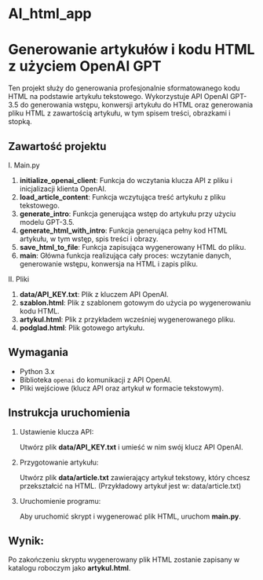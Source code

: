 # AI_html_app

# Generowanie artykułów i kodu HTML z użyciem OpenAI GPT

Ten projekt służy do generowania profesjonalnie sformatowanego kodu HTML na podstawie artykułu tekstowego. Wykorzystuje API OpenAI GPT-3.5 do generowania wstępu, konwersji artykułu do HTML oraz generowania pliku HTML z zawartością artykułu, w tym spisem treści, obrazkami i stopką.

## Zawartość projektu
  I. Main.py
1. **initialize_openai_client**: Funkcja do wczytania klucza API z pliku i inicjalizacji klienta OpenAI.
2. **load_article_content**: Funkcja wczytująca treść artykułu z pliku tekstowego.
3. **generate_intro**: Funkcja generująca wstęp do artykułu przy użyciu modelu GPT-3.5.
4. **generate_html_with_intro**: Funkcja generująca pełny kod HTML artykułu, w tym wstęp, spis treści i obrazy.
5. **save_html_to_file**: Funkcja zapisująca wygenerowany HTML do pliku.
6. **main**: Główna funkcja realizująca cały proces: wczytanie danych, generowanie wstępu, konwersja na HTML i zapis pliku.
   
  II. Pliki
1. **data/API_KEY.txt**: Plik z kluczem API OpenAI.
2. **szablon.html**: Plik z szablonem gotowym do użycia po wygenerowaniu kodu HTML.
3. **artykul.html**: Plik z przykładem wcześniej wygenerowanego pliku.
4. **podglad.html**: Plik gotowego artykułu.
## Wymagania

- Python 3.x
- Biblioteka `openai` do komunikacji z API OpenAI.
- Pliki wejściowe (klucz API oraz artykuł w formacie tekstowym).
  
## Instrukcja uruchomienia
1. Ustawienie klucza API:

    Utwórz plik **data/API_KEY.txt** i umieść w nim swój klucz API OpenAI.

2. Przygotowanie artykułu:

    Utwórz plik **data/article.txt** zawierający artykuł tekstowy, który chcesz przekształcić na HTML. (Przykładowy artykuł jest w: data/article.txt)

3. Uruchomienie programu:

    Aby uruchomić skrypt i wygenerować plik HTML, uruchom **main.py**.

## Wynik:

Po zakończeniu skryptu wygenerowany plik HTML zostanie zapisany w katalogu roboczym jako **artykul.html**.
